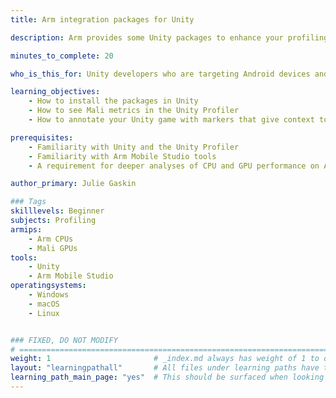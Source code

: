 ```yaml
---
title: Arm integration packages for Unity

description: Arm provides some Unity packages to enhance your profiling workflow for mobile games. This topic describes how to install and use these packages in Unity.

minutes_to_complete: 20

who_is_this_for: Unity developers who are targeting Android devices and want to get more insight into how their game performs on devices with Arm CPUs and GPUs.

learning_objectives: 
    - How to install the packages in Unity
    - How to see Mali metrics in the Unity Profiler
    - How to annotate your Unity game with markers that give context to a profile in Arm Mobile Studio tools

prerequisites:
    - Familiarity with Unity and the Unity Profiler
    - Familiarity with Arm Mobile Studio tools
    - A requirement for deeper analyses of CPU and GPU performance on Android.

author_primary: Julie Gaskin

### Tags
skilllevels: Beginner
subjects: Profiling
armips:
    - Arm CPUs
    - Mali GPUs
tools:
    - Unity
    - Arm Mobile Studio
operatingsystems:
    - Windows
    - macOS
    - Linux


### FIXED, DO NOT MODIFY
# ================================================================================
weight: 1                       # _index.md always has weight of 1 to order correctly
layout: "learningpathall"       # All files under learning paths have this same wrapper
learning_path_main_page: "yes"  # This should be surfaced when looking for related content. Only set for _index.md of learning path content.
---
```

